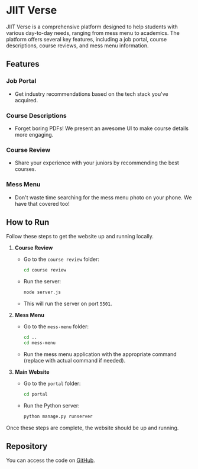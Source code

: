 # JIIT Verse

JIIT Verse is a comprehensive platform designed to help students with various day-to-day needs, ranging from mess menu to academics. The platform offers several key features, including a job portal, course descriptions, course reviews, and mess menu information.

## Features

### Job Portal
- Get industry recommendations based on the tech stack you've acquired.

### Course Descriptions
- Forget boring PDFs! We present an awesome UI to make course details more engaging.

### Course Review
- Share your experience with your juniors by recommending the best courses.

### Mess Menu
- Don't waste time searching for the mess menu photo on your phone. We have that covered too!

## How to Run

Follow these steps to get the website up and running locally.

1. **Course Review**
   - Go to the `course review` folder:
     ```bash
     cd course review
     ```
   - Run the server:
     ```bash
     node server.js
     ```
   - This will run the server on port `5501`.

2. **Mess Menu**
   - Go to the `mess-menu` folder:
     ```bash
     cd ..
     cd mess-menu
     ```
   - Run the mess menu application with the appropriate command (replace with actual command if needed).

3. **Main Website**
   - Go to the `portal` folder:
     ```bash
     cd portal
     ```
   - Run the Python server:
     ```bash
     python manage.py runserver
     ```

Once these steps are complete, the website should be up and running.

## Repository
You can access the code on [GitHub](https://github.com/viveknair6915/codejam-v5).
